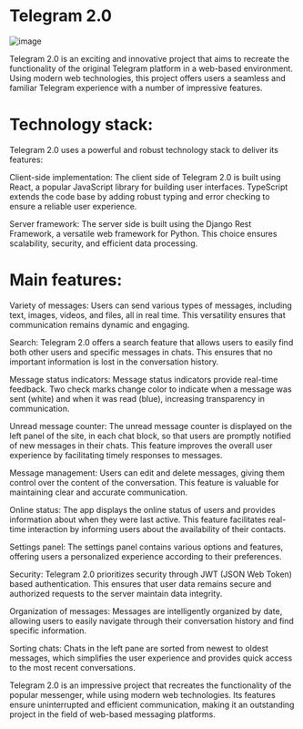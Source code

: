 # Telegram 2.0

![image](https://github.com/MixFix7/Telegram-2.0/assets/126948322/5657b4d0-fb3a-4029-9af9-0e263ed4d802)


Telegram 2.0 is an exciting and innovative project that aims to recreate the functionality of the original Telegram platform in a web-based environment. Using modern web technologies, this project offers users a seamless and familiar Telegram experience with a number of impressive features.

# Technology stack:

Telegram 2.0 uses a powerful and robust technology stack to deliver its features:

Client-side implementation: The client side of Telegram 2.0 is built using React, a popular JavaScript library for building user interfaces. TypeScript extends the code base by adding robust typing and error checking to ensure a reliable user experience.

Server framework: The server side is built using the Django Rest Framework, a versatile web framework for Python. This choice ensures scalability, security, and efficient data processing.

# Main features:

Variety of messages: Users can send various types of messages, including text, images, videos, and files, all in real time. This versatility ensures that communication remains dynamic and engaging.

Search: Telegram 2.0 offers a search feature that allows users to easily find both other users and specific messages in chats. This ensures that no important information is lost in the conversation history.

Message status indicators: Message status indicators provide real-time feedback. Two check marks change color to indicate when a message was sent (white) and when it was read (blue), increasing transparency in communication.

Unread message counter: The unread message counter is displayed on the left panel of the site, in each chat block, so that users are promptly notified of new messages in their chats. This feature improves the overall user experience by facilitating timely responses to messages.

Message management: Users can edit and delete messages, giving them control over the content of the conversation. This feature is valuable for maintaining clear and accurate communication.

Online status: The app displays the online status of users and provides information about when they were last active. This feature facilitates real-time interaction by informing users about the availability of their contacts.

Settings panel: The settings panel contains various options and features, offering users a personalized experience according to their preferences.

Security: Telegram 2.0 prioritizes security through JWT (JSON Web Token) based authentication. This ensures that user data remains secure and authorized requests to the server maintain data integrity.

Organization of messages: Messages are intelligently organized by date, allowing users to easily navigate through their conversation history and find specific information.

Sorting chats: Chats in the left pane are sorted from newest to oldest messages, which simplifies the user experience and provides quick access to the most recent conversations.

Telegram 2.0 is an impressive project that recreates the functionality of the popular messenger, while using modern web technologies. Its features ensure uninterrupted and efficient communication, making it an outstanding project in the field of web-based messaging platforms.
